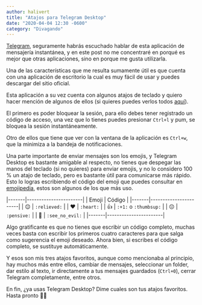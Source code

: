 ```yaml
---
author: halivert
title: "Atajos para Telegram Desktop"
date: "2020-04-04 12:30 -0600"
category: "Divagando"
---
```


[Telegram][], seguramente habrás escuchado hablar de esta aplicación de
mensajería instantánea, y en este post no me concentraré en porqué es mejor que
otras aplicaciones, sino en porque me gusta utilizarla.

<!--Seguir leyendo-->

Una de las características que me resulta sumamente útil es que cuenta con una
aplicación de escritorio la cual es muy fácil de usar y puedes descargar del
sitio oficial.

Esta aplicación a su vez cuenta con algunos atajos de teclado y quiero hacer
mención de algunos de ellos (si quieres puedes verlos todos [aquí][1]).

El primero es poder bloquear la sesión, para ello debes tener registrado un
código de acceso, una vez que lo tienes puedes presionar `Ctrl+l` y pum, se
bloquea la sesión instantáneamente.

Otro de ellos que tiene que ver con la ventana de la aplicación es `Ctrl+w`, que
la minimiza a la bandeja de notificaciones.

Una parte importante de enviar mensajes son los emojis, y Telegram Desktop es
bastante amigable al respecto, no tienes que despegar las manos del teclado (si
no quieres) para enviar emojis, y no lo considero 100 % un atajo de teclado,
pero es bastante útil para comunicarse más rápido. Esto lo logras escribiendo el
código del emoji que puedes consultar en [emojipedia][], estos son algunos de
los que más uso.

|-------|-----------------------|
| Emoji | Código                |
|-------|-----------------------|
| 😌    | `:relieved:`          |
| ❤️     | `:heart:`             |
| 👍    | `:+1:` o `:thumbsup:` |
| 😔    | `:pensive:`           |
| 🙈    | `:see_no_evil:`       |
|-------|-----------------------|

Algo gratificante es que no tienes que escribir un código completo, muchas veces
basta con escribir los primeros cuatro caracteres para que salga como sugerencia
el emoji deseado. Ahora bien, si escribes el código completo, se sustituye
automáticamente.

Y esos son mis tres atajos favoritos, aunque como mencionaba al principio, hay
muchos más entre ellos, cambiar de mensajes, seleccionar un folder, dar estilo
al texto, ir directamente a tus mensajes guardados (`Ctrl+0`), cerrar Telegram
completamente, entre otros.

En fin, ¿ya usas Telegram Desktop? Dime cuales son tus atajos favoritos.
Hasta pronto 👋🏽

[telegram]: https://telegram.org
[emojipedia]: https://emojipedia.org
[1]: https://github.com/telegramdesktop/tdesktop/wiki/Keyboard-Shortcuts
